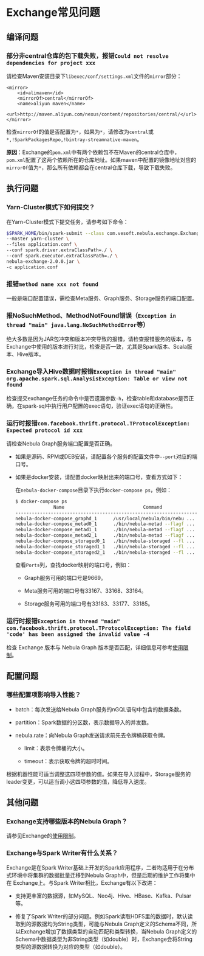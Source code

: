 # Exchange常见问题

## 编译问题

### 部分非central仓库的包下载失败，报错`Could not resolve dependencies for project xxx`

请检查Maven安装目录下`libexec/conf/settings.xml`文件的`mirror`部分：

```text
<mirror>
    <id>alimaven</id>
    <mirrorOf>central</mirrorOf>
    <name>aliyun maven</name>
    <url>http://maven.aliyun.com/nexus/content/repositories/central/</url>
</mirror>
```

检查`mirrorOf`的值是否配置为`*`，如果为`*`，请修改为`central`或`*,!SparkPackagesRepo,!bintray-streamnative-maven`。

**原因**：Exchange的`pom.xml`中有两个依赖包不在Maven的central仓库中，`pom.xml`配置了这两个依赖所在的仓库地址。如果maven中配置的镜像地址对应的`mirrorOf`值为`*`，那么所有依赖都会在central仓库下载，导致下载失败。

## 执行问题

### Yarn-Cluster模式下如何提交？

在Yarn-Cluster模式下提交任务，请参考如下命令：

```bash
$SPARK_HOME/bin/spark-submit --class com.vesoft.nebula.exchange.Exchange \
--master yarn-cluster \
--files application.conf \
--conf spark.driver.extraClassPath=./ \
--conf spark.executor.extraClassPath=./ \
nebula-exchange-2.0.0.jar \
-c application.conf
```

### 报错`method name xxx not found`

一般是端口配置错误，需检查Meta服务、Graph服务、Storage服务的端口配置。

### 报NoSuchMethod、MethodNotFound错误（`Exception in thread "main" java.lang.NoSuchMethodError`等）

绝大多数是因为JAR包冲突和版本冲突导致的报错，请检查报错服务的版本，与Exchange中使用的版本进行对比，检查是否一致，尤其是Spark版本、Scala版本、Hive版本。

### Exchange导入Hive数据时报错`Exception in thread "main" org.apache.spark.sql.AnalysisException: Table or view not found`

检查提交exchange任务的命令中是否遗漏参数`-h`，检查table和database是否正确，在spark-sql中执行用户配置的exec语句，验证exec语句的正确性。

### 运行时报错`com.facebook.thrift.protocol.TProtocolException: Expected protocol id xxx`

请检查Nebula Graph服务端口配置是否正确。

- 如果是源码、RPM或DEB安装，请配置各个服务的配置文件中`--port`对应的端口号。

- 如果是docker安装，请配置docker映射出来的端口号，查看方式如下：

    在`nebula-docker-compose`目录下执行`docker-compose ps`，例如：

    ```bash
    $ docker-compose ps
                  Name                             Command                  State                                                         Ports
    ---------------------------------------------------------------------------------------------------------------------------------------------------------------------------------------------
    nebula-docker-compose_graphd_1      /usr/local/nebula/bin/nebu ...   Up (healthy)   0.0.0.0:33205->19669/tcp, 0.0.0.0:33204->19670/tcp, 0.0.0.0:9669->9669/tcp
    nebula-docker-compose_metad0_1      ./bin/nebula-metad --flagf ...   Up (healthy)   0.0.0.0:33165->19559/tcp, 0.0.0.0:33162->19560/tcp, 0.0.0.0:33167->9559/tcp, 9560/tcp
    nebula-docker-compose_metad1_1      ./bin/nebula-metad --flagf ...   Up (healthy)   0.0.0.0:33166->19559/tcp, 0.0.0.0:33163->19560/tcp, 0.0.0.0:33168->9559/tcp, 9560/tcp
    nebula-docker-compose_metad2_1      ./bin/nebula-metad --flagf ...   Up (healthy)   0.0.0.0:33161->19559/tcp, 0.0.0.0:33160->19560/tcp, 0.0.0.0:33164->9559/tcp, 9560/tcp
    nebula-docker-compose_storaged0_1   ./bin/nebula-storaged --fl ...   Up (healthy)   0.0.0.0:33180->19779/tcp, 0.0.0.0:33178->19780/tcp, 9777/tcp, 9778/tcp, 0.0.0.0:33183->9779/tcp, 9780/tcp
    nebula-docker-compose_storaged1_1   ./bin/nebula-storaged --fl ...   Up (healthy)   0.0.0.0:33175->19779/tcp, 0.0.0.0:33172->19780/tcp, 9777/tcp, 9778/tcp, 0.0.0.0:33177->9779/tcp, 9780/tcp
    nebula-docker-compose_storaged2_1   ./bin/nebula-storaged --fl ...   Up (healthy)   0.0.0.0:33184->19779/tcp, 0.0.0.0:33181->19780/tcp, 9777/tcp, 9778/tcp, 0.0.0.0:33185->9779/tcp, 9780/tcp
    ```

    查看`Ports`列，查找docker映射的端口号，例如：

    - Graph服务可用的端口号是9669。

    - Meta服务可用的端口号有33167、33168、33164。

    - Storage服务可用的端口号有33183、33177、33185。

### 运行时报错`Exception in thread "main" com.facebook.thrift.protocol.TProtocolException: The field 'code' has been assigned the invalid value -4`

检查 Exchange 版本与 Nebula Graph 版本是否匹配，详细信息可参考[使用限制](../nebula-exchange/about-exchange/ex-ug-limitations.md)。

## 配置问题

### 哪些配置项影响导入性能？

- batch：每次发送给Nebula Graph服务的nGQL语句中包含的数据条数。

- partition：Spark数据的分区数，表示数据导入的并发数。

- nebula.rate：向Nebula Graph发送请求前先去令牌桶获取令牌。

  - limit：表示令牌桶的大小。

  - timeout：表示获取令牌的超时时间。

根据机器性能可适当调整这四项参数的值。如果在导入过程中，Storage服务的leader变更，可以适当调小这四项参数的值，降低导入速度。

## 其他问题

### Exchange支持哪些版本的Nebula Graph？

请参见Exchange的[使用限制](about-exchange/ex-ug-limitations.md)。

### Exchange与Spark Writer有什么关系？

Exchange是在Spark Writer基础上开发的Spark应用程序，二者均适用于在分布式环境中将集群的数据批量迁移到Nebula Graph中，但是后期的维护工作将集中在 Exchange上。与Spark Writer相比，Exchange有以下改进：

- 支持更丰富的数据源，如MySQL、Neo4j、Hive、HBase、Kafka、Pulsar等。

- 修复了Spark Writer的部分问题。例如Spark读取HDFS里的数据时，默认读取到的源数据均为String类型，可能与Nebula Graph定义的Schema不同，所以Exchange增加了数据类型的自动匹配和类型转换，当Nebula Graph定义的Schema中数据类型为非String类型（如double）时，Exchange会将String类型的源数据转换为对应的类型（如double）。
